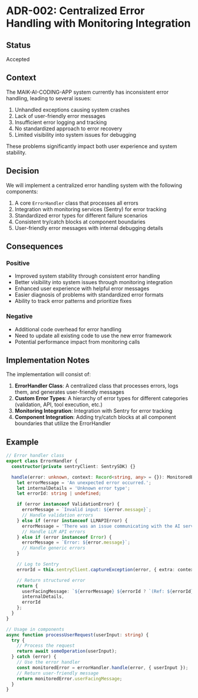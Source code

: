 # ADR-002: Centralized Error Handling with Monitoring Integration

## Status

Accepted

## Context

The MAIK-AI-CODING-APP system currently has inconsistent error handling, leading to several issues:

1. Unhandled exceptions causing system crashes
2. Lack of user-friendly error messages
3. Insufficient error logging and tracking
4. No standardized approach to error recovery
5. Limited visibility into system issues for debugging

These problems significantly impact both user experience and system stability.

## Decision

We will implement a centralized error handling system with the following components:

1. A core `ErrorHandler` class that processes all errors
2. Integration with monitoring services (Sentry) for error tracking
3. Standardized error types for different failure scenarios
4. Consistent try/catch blocks at component boundaries
5. User-friendly error messages with internal debugging details

## Consequences

### Positive

- Improved system stability through consistent error handling
- Better visibility into system issues through monitoring integration
- Enhanced user experience with helpful error messages
- Easier diagnosis of problems with standardized error formats
- Ability to track error patterns and prioritize fixes

### Negative

- Additional code overhead for error handling
- Need to update all existing code to use the new error framework
- Potential performance impact from monitoring calls

## Implementation Notes

The implementation will consist of:

1. **ErrorHandler Class**: A centralized class that processes errors, logs them, and generates user-friendly messages
2. **Custom Error Types**: A hierarchy of error types for different categories (validation, API, tool execution, etc.)
3. **Monitoring Integration**: Integration with Sentry for error tracking
4. **Component Integration**: Adding try/catch blocks at all component boundaries that utilize the ErrorHandler

## Example

```typescript
// Error handler class
export class ErrorHandler {
  constructor(private sentryClient: SentrySDK) {}

  handle(error: unknown, context: Record<string, any> = {}): MonitoredError {
    let errorMessage = 'An unexpected error occurred.';
    let internalDetails = 'Unknown error type';
    let errorId: string | undefined;

    if (error instanceof ValidationError) {
      errorMessage = `Invalid input: ${error.message}`;
      // Handle validation errors
    } else if (error instanceof LLMAPIError) {
      errorMessage = 'There was an issue communicating with the AI service.';
      // Handle LLM API errors
    } else if (error instanceof Error) {
      errorMessage = `Error: ${error.message}`;
      // Handle generic errors
    }

    // Log to Sentry
    errorId = this.sentryClient.captureException(error, { extra: context });

    // Return structured error
    return {
      userFacingMessage: `${errorMessage} ${errorId ? `(Ref: ${errorId})` : ''}`,
      internalDetails,
      errorId
    };
  }
}

// Usage in components
async function processUserRequest(userInput: string) {
  try {
    // Process the request
    return await someOperation(userInput);
  } catch (error) {
    // Use the error handler
    const monitoredError = errorHandler.handle(error, { userInput });
    // Return user-friendly message
    return monitoredError.userFacingMessage;
  }
}
```